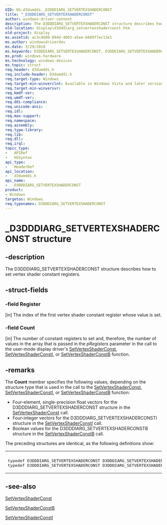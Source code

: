 ```yaml
---
UID: NS:d3dumddi._D3DDDIARG_SETVERTEXSHADERCONST
title: "_D3DDDIARG_SETVERTEXSHADERCONST"
author: windows-driver-content
description: The D3DDDIARG_SETVERTEXSHADERCONST structure describes how to set vertex shader constant registers.
old-location: display\d3dddiarg_setvertexshaderconst.htm
old-project: display
ms.assetid: ac3c4609-094d-4003-a5ee-b609f7ec13e1
ms.author: windowsdriverdev
ms.date: 3/29/2018
ms.keywords: D3DDDIARG_SETVERTEXSHADERCONST, D3DDDIARG_SETVERTEXSHADERCONST structure [Display Devices], D3DDDIARG_SETVERTEXSHADERCONSTB, D3DDDIARG_SETVERTEXSHADERCONSTI, UMDisplayDriver_param_Structs_1d6878e5-ecbe-493c-bcbc-58eabc4b0972.xml, _D3DDDIARG_SETVERTEXSHADERCONST, d3dumddi/D3DDDIARG_SETVERTEXSHADERCONST, display.d3dddiarg_setvertexshaderconst
ms.prod: windows-hardware
ms.technology: windows-devices
ms.topic: struct
req.header: d3dumddi.h
req.include-header: D3dumddi.h
req.target-type: Windows
req.target-min-winverclnt: Available in Windows Vista and later versions of the Windows operating systems.
req.target-min-winversvr: 
req.kmdf-ver: 
req.umdf-ver: 
req.ddi-compliance: 
req.unicode-ansi: 
req.idl: 
req.max-support: 
req.namespace: 
req.assembly: 
req.type-library: 
req.lib: 
req.dll: 
req.irql: 
topic_type:
-	APIRef
-	kbSyntax
api_type:
-	HeaderDef
api_location:
-	d3dumddi.h
api_name:
-	D3DDDIARG_SETVERTEXSHADERCONST
product:
- Windows
targetos: Windows
req.typenames: D3DDDIARG_SETVERTEXSHADERCONST
---
```


# _D3DDDIARG_SETVERTEXSHADERCONST structure


## -description


The D3DDDIARG_SETVERTEXSHADERCONST structure describes how to set vertex shader constant registers. 


## -struct-fields




### -field Register

[in] The index of the first vertex shader constant register whose value is set.


### -field Count

[in] The number of constant registers to set and, therefore, the number of values in the array that is passed in the <i>pRegisters</i> parameter in the call to the user-mode display driver's <a href="https://msdn.microsoft.com/2dbde343-b10a-4357-a2b7-d6b1b1b868f2">SetVertexShaderConst</a>, <a href="https://msdn.microsoft.com/c245cfbd-0368-4a49-96a7-ac4cd14e2f5a">SetVertexShaderConstI</a>, or <a href="https://msdn.microsoft.com/41ca823e-4370-4cba-9129-067e25a43a69">SetVertexShaderConstB</a> function.


## -remarks



The <b>Count</b> member specifies the following values, depending on the structure type that is used in the call to the <a href="https://msdn.microsoft.com/2dbde343-b10a-4357-a2b7-d6b1b1b868f2">SetVertexShaderConst</a>, <a href="https://msdn.microsoft.com/c245cfbd-0368-4a49-96a7-ac4cd14e2f5a">SetVertexShaderConstI</a>, or <a href="https://msdn.microsoft.com/41ca823e-4370-4cba-9129-067e25a43a69">SetVertexShaderConstB</a> function: 

<ul>
<li>
Four-element, single-precision float vectors for the D3DDDIARG_SETVERTEXSHADERCONST structure in the <a href="https://msdn.microsoft.com/2dbde343-b10a-4357-a2b7-d6b1b1b868f2">SetVertexShaderConst</a> call.

</li>
<li>
Four-integer vectors for the D3DDDIARG_SETVERTEXSHADERCONSTI structure in the <a href="https://msdn.microsoft.com/c245cfbd-0368-4a49-96a7-ac4cd14e2f5a">SetVertexShaderConstI</a> call.

</li>
<li>
Boolean values for the D3DDDIARG_SETVERTEXSHADERCONSTB structure in the <a href="https://msdn.microsoft.com/41ca823e-4370-4cba-9129-067e25a43a69">SetVertexShaderConstB</a> call.

</li>
</ul>
The preceding structures are identical, as the following definitions show:

<div class="code"><span codelanguage=""><table>
<tr>
<th></th>
</tr>
<tr>
<td>
<pre>typedef D3DDDIARG_SETVERTEXSHADERCONST D3DDDIARG_SETVERTEXSHADERCONSTI;
typedef D3DDDIARG_SETVERTEXSHADERCONST D3DDDIARG_SETVERTEXSHADERCONSTB;</pre>
</td>
</tr>
</table></span></div>



## -see-also




<a href="https://msdn.microsoft.com/2dbde343-b10a-4357-a2b7-d6b1b1b868f2">SetVertexShaderConst</a>



<a href="https://msdn.microsoft.com/41ca823e-4370-4cba-9129-067e25a43a69">SetVertexShaderConstB</a>



<a href="https://msdn.microsoft.com/c245cfbd-0368-4a49-96a7-ac4cd14e2f5a">SetVertexShaderConstI</a>
 

 

